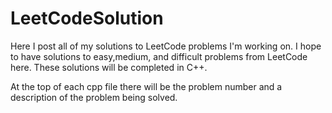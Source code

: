 # LeetCodeSolution
Here I post all of my solutions to LeetCode problems I'm working on.
I hope to have solutions to easy,medium, and difficult problems from LeetCode here. 
These solutions will be completed in C++.

At the top of each cpp file there will be the problem number and a description of the problem being solved. 
